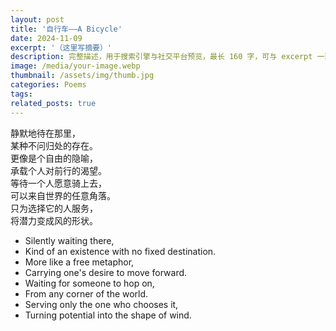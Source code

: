 ```yaml
---
layout: post
title: '自行车——A Bicycle'
date: 2024-11-09
excerpt: '（这里写摘要）'
description: 完整描述，用于搜索引擎与社交平台预览，最长 160 字，可与 excerpt 一致
image: /media/your-image.webp
thumbnail: /assets/img/thumb.jpg
categories: Poems
tags: 
related_posts: true
---
```


静默地待在那里，  
某种不问归处的存在。  
更像是个自由的隐喻，  
承载个人对前行的渴望。  
等待一个人愿意骑上去，  
可以来自世界的任意角落。  
只为选择它的人服务，  
将潜力变成风的形状。

- Silently waiting there,
- Kind of an existence with no fixed destination.
- More like a free metaphor,
- Carrying one's desire to move forward.
- Waiting for someone to hop on,
- From any corner of the world.
- Serving only the one who chooses it,
- Turning potential into the shape of wind.
